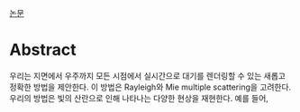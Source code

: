 [논문](https://inria.hal.science/inria-00288758/document)
# Abstract
우리는 지면에서 우주까지 모든 시점에서 실시간으로 대기를 렌더링할 수 있는 새롭고 정확한 방법을 제안한다. 이 방법은 Rayleigh와 Mie multiple scattering을 고려한다. 우리의 방법은 빛의 산란으로 인해 나타나는 다양한 현상을 재현한다. 예를 들어, 